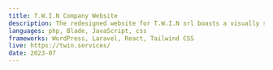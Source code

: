 ```yaml
---
title: T.W.I.N Company Website
description: The redesigned website for T.W.I.N srl boasts a visually stunning and technically advanced platform. It features a dedicated section for publishing press releases, accompanied by engaging galleries of images, videos, and attached files, all meticulously designed to optimize SEO, improve page speed and provide a seamless user experience.
languages: php, Blade, JavaScript, css
frameworks: WordPress, Laravel, React, Tailwind CSS
live: https://twin.services/
date: 2023-07
---
```

